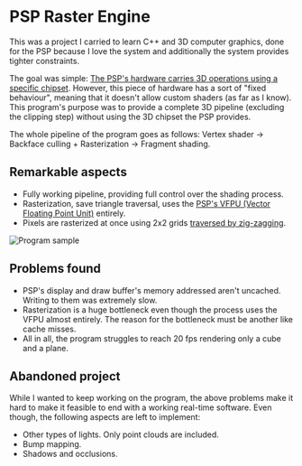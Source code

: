 # PSP Raster Engine

This was a project I carried to learn C++ and 3D computer graphics, done for the PSP because I love the system and additionally the system provides tighter constraints.

The goal was simple: [The PSP's hardware carries 3D operations using a specific chipset](http://hitmen.c02.at/files/yapspd/psp_doc/chap11.html#sec11). 
However, this piece of hardware has a sort of "fixed behaviour", meaning that it doesn't allow custom shaders (as far as I know). This program's purpose was to
provide a complete 3D pipeline (excluding the clipping step) without using the 3D chipset the PSP provides.

The whole pipeline of the program goes as follows: Vertex shader -> Backface culling + Rasterization -> Fragment shading.

## Remarkable aspects
- Fully working pipeline, providing full control over the shading process.
- Rasterization, save triangle traversal, uses the [PSP's VFPU (Vector Floating Point Unit)](http://hitmen.c02.at/files/yapspd/psp_doc/chap4.html#sec4) entirely.
- Pixels are rasterized at once using 2x2 grids [traversed by zig-zagging](https://oa.upm.es/9184/1/INVE_MEM_2010_84947.pdf).

![Program sample](https://i.imgur.com/AyTd9Y6.png)

## Problems found
- PSP's display and draw buffer's memory addressed aren't uncached. Writing to them was extremely slow.
- Rasterization is a huge bottleneck even though the process uses the VFPU almost entirely. The reason for the bottleneck must be another like cache misses.
- All in all, the program struggles to reach 20 fps rendering only a cube and a plane.

## Abandoned project
While I wanted to keep working on the program, the above problems make it hard to make it feasible to end with a working real-time software. Even though,
the following aspects are left to implement:
- Other types of lights. Only point clouds are included.
- Bump mapping.
- Shadows and occlusions.
